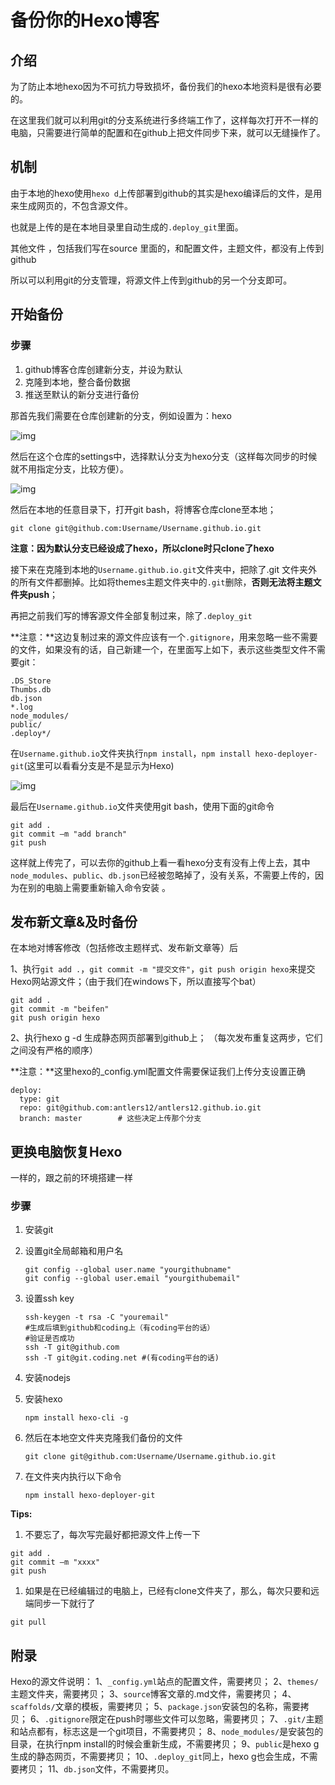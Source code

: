 # 备份你的Hexo博客

## 介绍

为了防止本地hexo因为不可抗力导致损坏，备份我们的hexo本地资料是很有必要的。

在这里我们就可以利用git的分支系统进行多终端工作了，这样每次打开不一样的电脑，只需要进行简单的配置和在github上把文件同步下来，就可以无缝操作了。



## 机制

由于本地的hexo使用`hexo d`上传部署到github的其实是hexo编译后的文件，是用来生成网页的，不包含源文件。

也就是上传的是在本地目录里自动生成的`.deploy_git`里面。

其他文件 ，包括我们写在source 里面的，和配置文件，主题文件，都没有上传到github

所以可以利用git的分支管理，将源文件上传到github的另一个分支即可。



## 开始备份

### 步骤

1. github博客仓库创建新分支，并设为默认
2. 克隆到本地，整合备份数据
3. 推送至默认的新分支进行备份



那首先我们需要在仓库创建新的分支，例如设置为：hexo

![img](https://pic1.zhimg.com/80/v2-ebb3e05632e85ab036663390305caa1c_720w.jpg?source=1940ef5c)

然后在这个仓库的settings中，选择默认分支为hexo分支（这样每次同步的时候就不用指定分支，比较方便）。

![img](https://pic4.zhimg.com/80/v2-1899b6219f3787832652813b958b9b3d_720w.jpg?source=1940ef5c)

然后在本地的任意目录下，打开git bash，将博客仓库clone至本地；

```
git clone git@github.com:Username/Username.github.io.git
```

**注意：因为默认分支已经设成了hexo，所以clone时只clone了hexo**



接下来在克隆到本地的`Username.github.io.git`文件夹中，把除了.git 文件夹外的所有文件都删掉。比如将themes主题文件夹中的`.git`删除，**否则无法将主题文件夹push**；

再把之前我们写的博客源文件全部复制过来，除了`.deploy_git`

**注意：**这边复制过来的源文件应该有一个`.gitignore`，用来忽略一些不需要的文件，如果没有的话，自己新建一个，在里面写上如下，表示这些类型文件不需要git：

```text
.DS_Store
Thumbs.db
db.json
*.log
node_modules/
public/
.deploy*/
```



在`Username.github.io`文件夹执行`npm install`，`npm install hexo-deployer-git`(这里可以看看分支是不是显示为Hexo)

![img](https://upload-images.jianshu.io/upload_images/4904768-2d12049be9999009.png?imageMogr2/auto-orient/strip|imageView2/2/w/476/format/webp)

最后在`Username.github.io`文件夹使用git bash，使用下面的git命令

```text
git add .
git commit –m "add branch"
git push 
```

这样就上传完了，可以去你的github上看一看hexo分支有没有上传上去，其中`node_modules`、`public`、`db.json`已经被忽略掉了，没有关系，不需要上传的，因为在别的电脑上需要重新输入命令安装 。



## 发布新文章&及时备份

在本地对博客修改（包括修改主题样式、发布新文章等）后

1、执行`git add .`，`git commit -m "提交文件"`，`git push origin hexo`来提交Hexo网站源文件；（由于我们在windows下，所以直接写个bat）

```
git add .
git commit -m "beifen"
git push origin hexo
```

2、执行hexo g -d 生成静态网页部署到github上；
 （每次发布重复这两步，它们之间没有严格的顺序）

**注意：**这里hexo的_config.yml配置文件需要保证我们上传分支设置正确

```
deploy:
  type: git
  repo: git@github.com:antlers12/antlers12.github.io.git
  branch: master		# 这些决定上传那个分支
```



## 更换电脑恢复Hexo

一样的，跟之前的环境搭建一样

### 步骤

1. 安装git

2. 设置git全局邮箱和用户名

   ```
   git config --global user.name "yourgithubname"
   git config --global user.email "yourgithubemail"
   ```

3. 设置ssh key

   ```
   ssh-keygen -t rsa -C "youremail"
   #生成后填到github和coding上（有coding平台的话）
   #验证是否成功
   ssh -T git@github.com
   ssh -T git@git.coding.net #(有coding平台的话)
   ```

4. 安装nodejs

5. 安装hexo

   ```
   npm install hexo-cli -g
   ```

6. 然后在本地空文件夹克隆我们备份的文件

   ```
   git clone git@github.com:Username/Username.github.io.git
   ```

7. 在文件夹内执行以下命令

   ```
   npm install hexo-deployer-git
   ```




**Tips:**

1. 不要忘了，每次写完最好都把源文件上传一下

```text
git add .
git commit –m "xxxx"
git push 
```

1. 如果是在已经编辑过的电脑上，已经有clone文件夹了，那么，每次只要和远端同步一下就行了

```text
git pull
```



## 附录

Hexo的源文件说明：
 1、`_config.yml`站点的配置文件，需要拷贝；
 2、`themes/`主题文件夹，需要拷贝；
 3、`source`博客文章的.md文件，需要拷贝；
 4、`scaffolds/`文章的模板，需要拷贝；
 5、`package.json`安装包的名称，需要拷贝；
 6、`.gitignore`限定在push时哪些文件可以忽略，需要拷贝；
 7、`.git/`主题和站点都有，标志这是一个git项目，不需要拷贝；
 8、`node_modules/`是安装包的目录，在执行npm install的时候会重新生成，不需要拷贝；
 9、`public`是hexo g生成的静态网页，不需要拷贝；
 10、`.deploy_git`同上，hexo g也会生成，不需要拷贝；
 11、`db.json`文件，不需要拷贝。